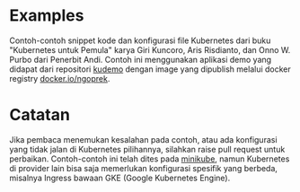 # Examples
Contoh-contoh snippet kode dan konfigurasi file Kubernetes dari buku "Kubernetes untuk Pemula" karya Giri Kuncoro, Aris Risdianto, dan Onno W. Purbo dari Penerbit Andi. Contoh ini menggunakan aplikasi demo yang didapat dari repositori [kudemo](https://github.com/ngoprek-kubernetes/kudemo) dengan image yang dipublish melalui docker registry [docker.io/ngoprek](https://hub.docker.com/u/ngoprek).

# Catatan
Jika pembaca menemukan kesalahan pada contoh, atau ada konfigurasi yang tidak jalan di Kubernetes pilihannya, silahkan raise pull request untuk perbaikan. Contoh-contoh ini telah dites pada [minikube](https://minikube.sigs.k8s.io/docs/start/), namun Kubernetes di provider lain bisa saja memerlukan konfigurasi spesifik yang berbeda, misalnya Ingress bawaan GKE (Google Kubernetes Engine).